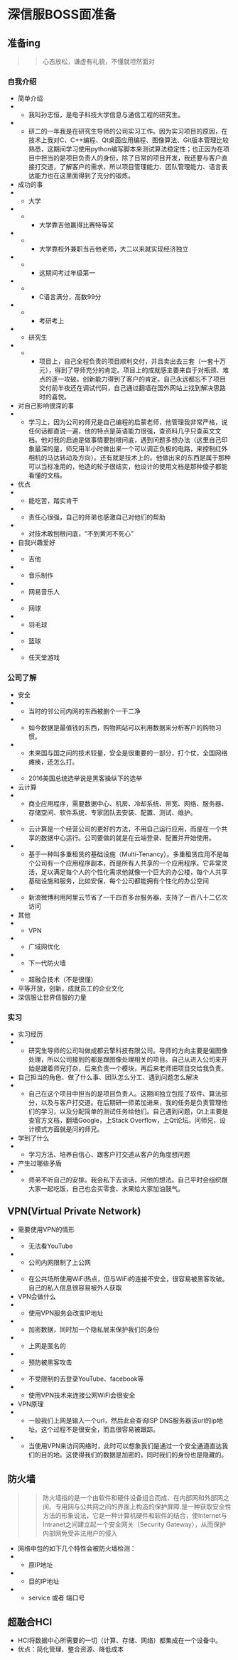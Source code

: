 # 深信服BOSS面准备

## 准备ing
>> 心态放松，谦虚有礼貌，不懂就坦然面对
### 自我介绍
- 简单介绍
- - 我叫孙志恒，是电子科技大学信息与通信工程的研究生。
- - 研二的一年我是在研究生导师的公司实习工作。因为实习项目的原因，在技术上我对C、C++编程、Qt桌面应用编程、图像算法、Git版本管理比较熟悉，这期间学习使用python编写脚本来测试算法稳定性；也正因为在项目中担当的是项目负责人的身份，除了日常的项目开发，我还要与客户直接打交道，了解客户的需求，所以项目管理能力、团队管理能力、语言表达能力也在这里面得到了充分的锻炼。
- 成功的事
- - 大学
- - - 大学靠吉他赢得比赛特等奖
- - - 大学靠校外兼职当吉他老师，大二以来就实现经济独立
- - - 这期间考过年级第一
- - - C语言满分，高数99分
- - - 考研考上
- - 研究生
- - - 项目上，自己全程负责的项目顺利交付，并且卖出去三套（一套十万元），得到了导师充分的肯定。项目上的成就感主要来自于对瓶颈、难点的逐一攻破。创新能力得到了客户的肯定。自己永远都忘不了项目交付前半夜还在调试代码，自己通过翻墙在国外网站上找到解决思路时的喜悦。
- 对自己影响很深的事
- - 学习上，因为公司的师兄是自己编程的启蒙老师，他管理我非常严格，说任何话都直说一遍，他的特点是英语能力很强，查资料几乎只查英文文档。他对我的启迪是做事情要刨根问底，遇到问题多想办法（这里自己印象最深的是，师兄用半小时做出来一个可以调正负极的电路，来控制红外相机的马达转动及方向）。还有就是技术上的。他做出来的东西是属于那种可以当标准用的，他造的轮子很结实，他设计的使用文档是那种傻子都能看懂的文档。
- 优点
- - 能吃苦，踏实肯干
- - 责任心很强，自己的师弟也感激自己对他们的帮助
- - 对技术敢刨根问底，“不到黄河不死心”
- 自我兴趣爱好
- - 吉他
- - 音乐制作
- - 网易音乐人
- - 网球
- - 羽毛球
- - 篮球
- - 任天堂游戏

### 公司了解
- 安全
- - 当时的邻公司内网的东西被删个一干二净
- - 如今数据是最值钱的东西，购物网站可以利用数据来分析客户的购物习惯。
- - 未来国与国之间的技术较量，安全是很重要的一部分，打个仗，全国网络瘫痪，还怎么打。
- - 2016美国总统选举说是黑客操纵下的选举
- 云计算
- - 商业应用程序，需要数据中心、机房、冷却系统、带宽、网络、服务器、存储空间、软件系统、专家团队去安装、配置、测试、维护。
- - 云计算是一个经营公司的更好的方法，不用自己运行应用，而是在一个共享的数据中心运行。公司要做的就是在云端登录、配置并开始使用。
- - 基于一种叫多重租赁的基础设施（Multi-Tenancy）。多重租赁应用不是每个公司有一个应用程序副本，而是所有人共享的一个应用程序。它非常灵活，足以满足每个人的个性化需求他就像一个巨大的办公楼，每个人共享基础设施和服务，比如安保，每个公司都能拥有个性化的办公空间
- - 新浪微博利用阿里云节省了一千四百多台服务器，支持了一百八十二亿次访问
- 其他
- - VPN
- - 广域网优化
- - 下一代防火墙
- - 超融合技术（不是很懂）
- 平等开放，创新，成就员工的企业文化
- 深信服让世界信服的力量
### 实习
- 实习经历
- - 研究生导师的公司叫做成都云擎科技有限公司。导师的方向主要是偏图像处理，所以公司接到的都是跟图像处理相关的项目。自己从进入公司来开始是跟着师兄打杂，后来负责一个模块，再后来老师把项目交给我负责。
- 自己担当的角色、做了什么事、团队怎么分工、遇到问题怎么解决
- - 自己在这个项目中担当的是项目负责人。这期间独立包揽了软件、算法部分，以及与客户打交道。在后期研一师弟加进来，我的任务是负责管理他们的学习，以及分配简单的测试任务给他们。自己遇到问题，Qt上主要是查官方文档，翻墙Google，上Stack Overflow，上Qt论坛。问师兄，设计模式方面就是问的师兄。
- 学到了什么
- - 学习方法、培养自信心、跟客户打交道从客户的角度想问题
- 产生过哪些矛盾
- - 师弟不听自己的安排。我会私下去谈话，问他的想法。自己平时会组织跟大家一起吃饭，自己也会买零食、水果给大家加油鼓气。


## VPN(Virtual Private Network)
- 需要使用VPN的情形
- - 无法看YouTube
- - 公司内网限制了上公网
- - 在公共场所使用WiFi热点，但与WiFi的连接不安全，很容易被黑客攻破。自己的私人信息很容易被外人获取
- VPN会做什么
- - 使用VPN服务会改变IP地址 
- - 加密数据，同时加一个隐私层来保护我们的身份
- - 上网是匿名的
- - 预防被黑客攻击
- - 不受限制的去登录YouTube、facebook等
- - 使用VPN技术来连接公网WiFi会很安全
- VPN原理
- - 一般我们上网是输入一个url，然后此会查询ISP DNS服务器该url的ip地址。这个过程不是很安全，而且很容易被跟踪。
- - 当使用VPN来访问网络时，此时可以想象我们是通过一个安全通道直达我们的目的地。这使得我们的数据是加密的，同时我们的身份也是隐藏的。
## 防火墙
>> 防火墙指的是一个由软件和硬件设备组合而成、在内部网和外部网之间、专用网与公共网之间的界面上构造的保护屏障.是一种获取安全性方法的形象说法，它是一种计算机硬件和软件的结合，使Internet与Intranet之间建立起一个安全网关（Security Gateway），从而保护内部网免受非法用户的侵入
- 网络中包的如下几个特性会被防火墙检测：
- - 原IP地址
- - 目的IP地址
- - service 或者 端口号
## 超融合HCI
- HCI将数据中心所需要的一切（计算、存储、网络）都集成在一个设备中。
- 优点：简化管理、整合资源、降低成本
